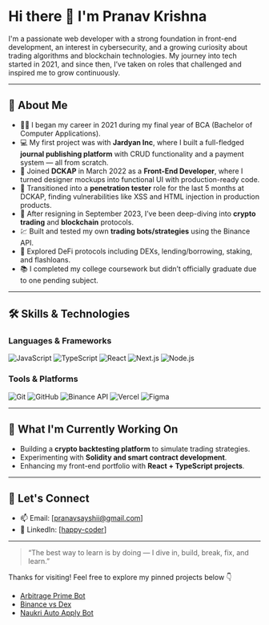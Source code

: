# Hi there 👋 I'm Pranav Krishna

I'm a passionate web developer with a strong foundation in front-end development, an interest in cybersecurity, and a growing curiosity about trading algorithms and blockchain technologies. My journey into tech started in 2021, and since then, I’ve taken on roles that challenged and inspired me to grow continuously.

---

## 🚀 About Me

- 🧑‍🎓 I began my career in 2021 during my final year of BCA (Bachelor of Computer Applications).
- 💻 My first project was with **Jardyan Inc**, where I built a full-fledged **journal publishing platform** with CRUD functionality and a payment system — all from scratch.
- 🏢 Joined **DCKAP** in March 2022 as a **Front-End Developer**, where I turned designer mockups into functional UI with production-ready code.
- 🔐 Transitioned into a **penetration tester** role for the last 5 months at DCKAP, finding vulnerabilities like XSS and HTML injection in production products.
- 🧪 After resigning in September 2023, I’ve been deep-diving into **crypto trading** and **blockchain** protocols.
- 💹 Built and tested my own **trading bots/strategies** using the Binance API.
- 📜 Explored DeFi protocols including DEXs, lending/borrowing, staking, and flashloans.
- 📚 I completed my college coursework but didn’t officially graduate due to one pending subject.

---

## 🛠️ Skills & Technologies

### Languages & Frameworks
![JavaScript](https://img.shields.io/badge/-JavaScript-F7DF1E?logo=javascript&logoColor=black)
![TypeScript](https://img.shields.io/badge/-TypeScript-3178C6?logo=typescript&logoColor=white)
![React](https://img.shields.io/badge/-React-61DAFB?logo=react&logoColor=black)
![Next.js](https://img.shields.io/badge/-Next.js-000000?logo=nextdotjs)
![Node.js](https://img.shields.io/badge/-Node.js-339933?logo=node.js&logoColor=white)

### Tools & Platforms
![Git](https://img.shields.io/badge/-Git-F05032?logo=git&logoColor=white)
![GitHub](https://img.shields.io/badge/-GitHub-181717?logo=github)
![Binance API](https://img.shields.io/badge/-Binance-yellow?logo=binance&logoColor=black)
![Vercel](https://img.shields.io/badge/-Vercel-000000?logo=vercel&logoColor=white)
![Figma](https://img.shields.io/badge/-Figma-F24E1E?logo=figma&logoColor=white)

---

## 📌 What I'm Currently Working On

- Building a **crypto backtesting platform** to simulate trading strategies.
- Experimenting with **Solidity and smart contract development**.
- Enhancing my front-end portfolio with **React + TypeScript projects**.

---

## 🔗 Let's Connect

- 📫 Email: [pranavsayshii@gmail.com]
- 💼 LinkedIn: [[happy-coder](https://www.linkedin.com/in/happy-coder/)]

---

> “The best way to learn is by doing — I dive in, build, break, fix, and learn.”

Thanks for visiting! Feel free to explore my pinned projects below 👇

- [Arbitrage Prime Bot](https://github.com/visionEye0/ARBITRAGE_PRIME_BOT)
- [Binance vs Dex](https://github.com/visionEye0/Binance_VS_all_dex)
- [Naukri Auto Apply Bot](https://github.com/visionEye0/Naukri-Auto-Apply-Bot)

